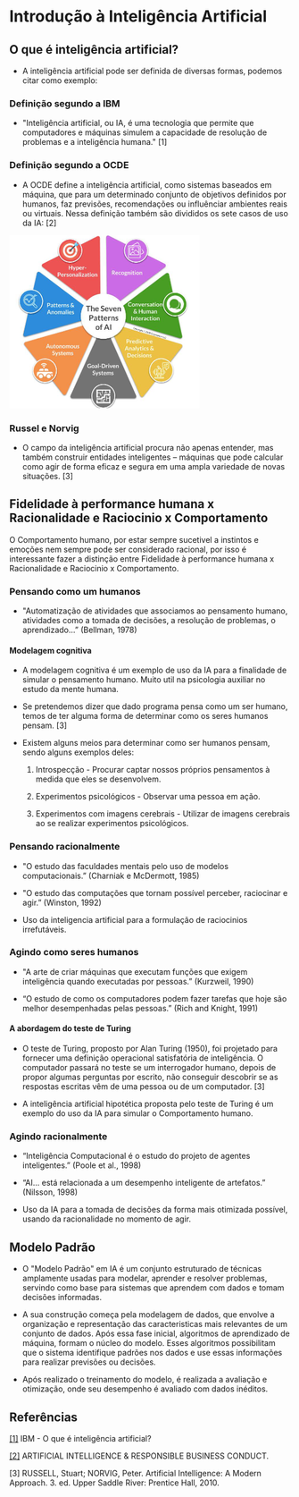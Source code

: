 # Introdução à Inteligência Artificial

## O que é inteligência artificial?

- A inteligência artificial pode ser definida de diversas formas, podemos citar como exemplo:

### Definição segundo a IBM

- "Inteligência artificial, ou IA, é uma tecnologia que permite que computadores e máquinas simulem a capacidade de resolução de problemas e a inteligência humana." [1]

### Definição segundo a OCDE

- A OCDE define a inteligência artificial, como sistemas baseados em máquina, que para um determinado conjunto de objetivos definidos por humanos, faz previsões, recomendações ou influênciar ambientes reais ou virtuais. Nessa definição também são divididos os sete casos de uso da IA: [2]

![7 casos de uso IA OCDE](../fotos/7UseCases.png)

### Russel e Norvig

- O campo da inteligência artificial procura não apenas entender, mas também construir entidades inteligentes – máquinas que pode calcular como agir de forma eficaz e segura em uma ampla variedade de novas situações. [3]

## Fidelidade à performance humana x Racionalidade e Raciocinio x Comportamento

O Comportamento humano, por estar sempre sucetivel a instintos e emoções nem sempre pode ser considerado racional, 
por isso é interessante fazer a distinção entre Fidelidade à performance humana x Racionalidade e Raciocinio x Comportamento.

### Pensando como um humanos

- "Automatização de atividades que associamos ao pensamento humano, atividades como a tomada de decisões, 
a resolução de problemas, o aprendizado...” (Bellman, 1978)

#### Modelagem cognitiva

- A modelagem cognitiva é um exemplo de uso da IA para a finalidade de simular o pensamento humano. Muito util na psicologia auxiliar no estudo da mente humana.

- Se pretendemos dizer que dado programa pensa como um ser humano, temos de ter alguma forma
de determinar como os seres humanos pensam. [3]

- Existem alguns meios para determinar como ser humanos pensam, sendo alguns exemplos deles:

    1. Introspecção - Procurar captar nossos próprios pensamentos à medida que eles se desenvolvem.

    2. Experimentos psicológicos - Observar uma pessoa em ação.

    3. Experimentos com imagens cerebrais - Utilizar de imagens cerebrais ao se realizar experimentos psicológicos.


### Pensando racionalmente

- "O estudo das faculdades mentais pelo uso de modelos computacionais.” (Charniak e McDermott, 1985)

- "O estudo das computações que tornam possível perceber, raciocinar e agir.” (Winston, 1992)

- Uso da inteligencia artificial para a formulação de raciocinios irrefutáveis.

### Agindo como seres humanos

- "A arte de criar máquinas que executam funções que exigem inteligência quando executadas por pessoas.” (Kurzweil, 1990)

- “O estudo de como os computadores podem fazer tarefas que hoje são melhor desempenhadas pelas pessoas.” (Rich and Knight, 1991)


#### A abordagem do teste de Turing

- O teste de Turing, proposto por Alan Turing (1950), foi projetado para fornecer uma definição operacional satisfatória de inteligência. O computador passará no teste se um interrogador humano,
depois de propor algumas perguntas por escrito, não conseguir descobrir se as respostas escritas vêm
de uma pessoa ou de um computador. [3]

- A inteligência artificial hipotética proposta pelo teste de Turing é um exemplo do uso da IA para simular o Comportamento humano.

### Agindo racionalmente

- “Inteligência Computacional é o estudo do projeto de agentes inteligentes.” (Poole et al., 1998)

- “AI... está relacionada a um desempenho inteligente de artefatos.” (Nilsson, 1998)

- Uso da IA para a tomada de decisões da forma mais otimizada possível, usando da racionalidade no momento de agir.

## Modelo Padrão

- O "Modelo Padrão" em IA é um conjunto estruturado de técnicas amplamente usadas para modelar, aprender e resolver problemas, servindo como base para sistemas que aprendem com dados e tomam decisões informadas.

- A sua construção começa pela modelagem de dados, que envolve a organização e representação das caracteristicas mais relevantes de um conjunto de dados. Após essa fase inicial, algoritmos de aprendizado de máquina, formam o núcleo do modelo. Esses algoritmos possibilitam que o sistema identifique padrões nos dados e use essas informações para realizar previsões ou decisões.

- Após realizado o treinamento do modelo, é realizada a avaliação e otimização, onde seu desempenho é avaliado com dados inéditos.


## Referências

[[1]](https://www.ibm.com/br-pt/topics/artificial-intelligence) IBM - O que é inteligência artificial? 

[[2]](https://mneguidelines.oecd.org/RBC-and-artificial-intelligence.pdf) ARTIFICIAL INTELLIGENCE & RESPONSIBLE BUSINESS CONDUCT.

[3] RUSSELL, Stuart; NORVIG, Peter. Artificial Intelligence: A Modern Approach. 3. ed. Upper Saddle River: 
Prentice Hall, 2010.